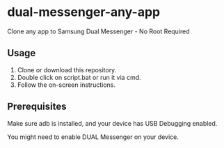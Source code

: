 # dual-messenger-any-app
Clone any app to Samsung Dual Messenger - No Root Required

## Usage
1. Clone or download this repository.
2. Double click on script.bat or run it via cmd.
3. Follow the on-screen instructions.

## Prerequisites
Make sure adb is installed, and your device has USB Debugging enabled.

You might need to enable DUAL Messenger on your device.
